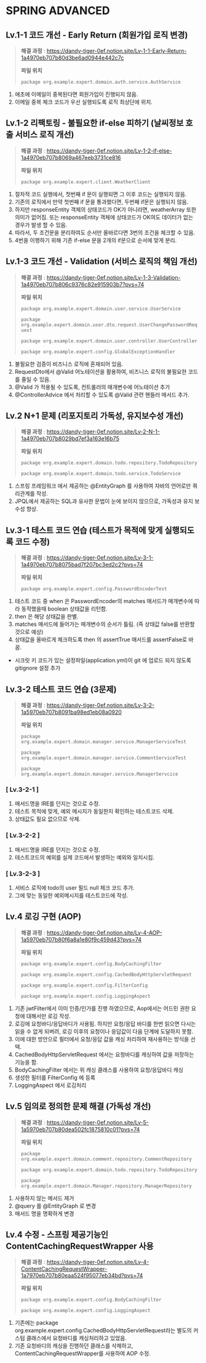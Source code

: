 # SPRING ADVANCED

## Lv.1-1 코드 개선 - Early Return (회원가입 로직 변경)

>**해결 과정** : https://dandy-tiger-0ef.notion.site/Lv-1-1-Early-Return-1a4970eb707b80d3be6ad0944e442c7c
>
>**파일 위치**
>
> `package org.example.expert.domain.auth.service.AuthService`
1. 애초에 이메일이 중복된다면 회원가입이 진행되지 않음.
2. 이메일 중복 체크 코드가 우선 실행되도록 로직 최상단에 위치.


## Lv.1-2 리팩토링 - 불필요한 if-else 피하기 (날씨정보 호출 서비스 로직 개선)
>**해결 과정** : https://dandy-tiger-0ef.notion.site/Lv-1-2-if-else-1a4970eb707b8069a467eeb3731ce816
>
>**파일 위치**
> 
> `package org.example.expert.client.WeatherClient`
1. 절차적 코드 실행에서, 첫번째 if 문이 실행되면 그 이후 코드는 실행되지 않음.
2. 기존의 로직에서 만약 첫번째 if 문을 통과했다면, 두번째 if문은 실행되지 않음.
3. 하지만 responseEntity 객체의 상태코드가 OK가 아니라면, weatherArray 또한 의미가 없어짐. 또는 responseEntity 객체에 상태코드가 OK여도 데이터가 없는 경우가 발생 할 수 있음.
4. 따라서, 두 조건문을 분리하여도 순서만 올바르다면 3번의 조건을 체크할 수 있음.
5. 4번을 이행하기 위해 기존 if-else 문을 2개의 if문으로 순서에 맞게 분리.


## Lv.1-3 코드 개선 - Validation (서비스 로직의 책임 개선)
>**해결 과정** : https://dandy-tiger-0ef.notion.site/Lv-1-3-Validation-1a4970eb707b806c9376c82e915903b7?pvs=74
>
>**파일 위치**
> 
> `package org.example.expert.domain.user.service.UserService`
> 
> `package org.example.expert.domain.user.dto.request.UserChangePasswordRequest`
> 
> `package org.example.expert.domain.user.controller.UserController`
> 
> `package org.example.expert.config.GlobalExceptionHandler`
1. 불필요한 검증이 비즈니스 로직에 혼재되어 있음.
2. RequestDto에서 @Valid 어노테이션을 활용하여, 비즈니스 로직의 불필요한 코드를 줄일 수 있음.
3. @Valid 가 적용될 수 있도록, 컨트롤러의 매개변수에 어노테이션 추가
4. @ControllerAdvice 에서 처리할 수 있도록 @Valid 관련 핸들러 매서드 추가.


## Lv.2 N+1 문제 (리포지토리 가독성, 유지보수성 개선)
>**해결 과정** : https://dandy-tiger-0ef.notion.site/Lv-2-N-1-1a4970eb707b8029bd7ef3a163e16b75
> 
> **파일 위치**
> 
> `package org.example.expert.domain.todo.repository.TodoRepository`
>
> `package org.example.expert.domain.todo.service.TodoService`
1. 스프링 프레임워크 에서 제공하는 @EntityGraph 를 사용하여 자바의 언어로만 쿼리관계를 작성.
2. JPQL에서 제공하는 SQL과 유사한 문법이 눈에 보이지 않으므로, 가독성과 유지 보수성 향상.


## Lv.3-1 테스트 코드 연습 (테스트가 목적에 맞게 실행되도록 코드 수정)
>**해결 과정** : https://dandy-tiger-0ef.notion.site/Lv-3-1-1a4970eb707b8075bad7f207bc3ed2c2?pvs=74
> 
> **파일 위치**
> 
> `package org.example.expert.config.PasswordEncoderTest`
1. 테스트 코드 중 when 은 PasswordEncoder의 matches 매서드가 매개변수에 따라 동작했을때 boolean 상태값을 리턴함.
2. then 은 해당 상태값을 판별.
3. matches 매서드에 들어가는 매개변수의 순서가 틀림. (즉 상태값 false를 반환할 것으로 예상)
4. 상태값을 올바르게 체크하도록 then 의 assertTrue 매서드를 assertFalse로 바꿈.
- 시크릿 키 코드가 있는 설정파일(application.yml)이 git 에 업로드 되지 않도록 gitignore 설정 추가


## Lv.3-2 테스트 코드 연습 (3문제)
>**해결 과정** : https://dandy-tiger-0ef.notion.site/Lv-3-2-1a5970eb707b8091ba98ed1eb08a0920
> 
> **파일 위치**
> 
>`package org.example.expert.domain.manager.service.ManagerServiceTest`
>
>`package org.example.expert.domain.manager.service.CommentServiceTest`
> 
>`package org.example.expert.domain.manager.service.ManagerServcice`
### [ Lv.3-2-1 ]
1. 매서드명을 IRE를 던지는 것으로 수정.
2. 테스트 목적에 맞게, 예외 메시지가 동일한지 확인하는 테스트코드 삭제.
3. 상태값도 필요 없으므로 삭제.

### [ Lv.3-2-2 ]
1. 매서드명을 IRE를 던지는 것으로 수정.
2. 테스트코드의 예외를 실제 코드에서 발생하는 예외와 일치시킴.

### [ Lv.3-2-3 ]
1. 서비스 로직에 todo의 user 필드 null 체크 코드 추가.
2. 그에 맞는 동일한 예외메시지를 테스트코드에 작성.


## Lv.4 로깅 구현 (AOP)
>**해결 과정** : https://dandy-tiger-0ef.notion.site/Lv-4-AOP-1a5970eb707b80f6a8a1e80f9c459d43?pvs=74
> 
> **파일 위치**
> 
>`package org.example.expert.config.BodyCachingFilter`
> 
>`package org.example.expert.config.CachedBodyHttpServletRequest`
> 
>`package org.example.expert.config.FilterConfig`
> 
>`package org.example.expert.config.LoggingAspect`
1. 기존 jwtFilter에서 이미 인증/인가를 진행 하였으므로, Aop에서는 어드민 권한 요청에 대해서만 로깅 작성.
2. 로깅에 요청바디/응답바디가 사용됨. 하지만 요청/응답 바디를 한번 읽으면 다시는 읽을 수 없게 되버려, 로깅 이후의 요청이나 응답값이 다음 단계에 도달하지 못함.
3. 이에 대한 방안으로 필터에서 요청/응답 값을 캐싱 처리하여 재사용하는 방식을 선택.
4. CachedBodyHttpServletRequest 에서는 요청바디를 캐싱하여 값을 저장하는 기능을 함.
5. BodyCachingFilter 에서는 위 캐싱 클래스를 사용하여 요청/응답바디 캐싱
6. 생성한 필터를 FilterConfig 에 등록
7. LoggingAspect 에서 로깅처리


## Lv.5 임의로 정의한 문제 해결 (가독성 개선)
>**해결 과정** : https://dandy-tiger-0ef.notion.site/Lv-5-1a5970eb707b80dea502fc1875810c01?pvs=74
> 
> **파일 위치**
> 
> `package org.example.expert.domain.comment.repository.CommentRepository`
>
> `package org.example.expert.domain.todo.repository.TodoRepository`
>
> `package org.example.expert.domain.Manager.repository.ManagerRepository`
1. 사용하지 않는 메서드 제거
2. @query 를 @EntityGraph 로 변경
3. 매서드 명을 명확하게 변경


## Lv.4 수정 - 스프링 제공기능인 ContentCachingRequestWrapper 사용
>**해결 과정** : https://dandy-tiger-0ef.notion.site/Lv-4-ContentCachingRequestWrapper-1a7970eb707b80eaa524f95077eb34bd?pvs=74
> 
> **파일 위치**
> 
> `package org.example.expert.config.BodyCachingFilter`
>
> `package org.example.expert.config.LoggingAspect`
1. 기존에는 package org.example.expert.config.CachedBodyHttpServletRequest라는 별도의 커스텀 클래스에서 요청바디를 캐싱처리하고 있었음. 
2. 기존 요청바디의 캐싱을 진행하던 클래스를 삭제하고, ContentCachingRequestWrapper를 사용하여 AOP 수정.
